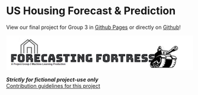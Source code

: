 # US Housing Forecast & Prediction

View our final project for Group 3 in [Github Pages](https://stbere.github.io/project-4/) or directly on [Github](https://stbere.github.io/project-4/)!



<img src="https://github.com/stbere/project-4/blob/main/images/forecast-fortress.PNG">





***Strictly for fictional project-use only***</br>
[Contribution guidelines for this project](https://www.fhfa.gov/DataTools/Downloads/Pages/Public-Use-Databases.aspx)

